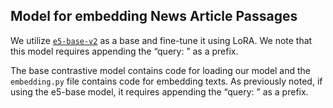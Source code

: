 ## Model for embedding News Article Passages

We utilize [`e5-base-v2`](https://huggingface.co/intfloat/e5-base-v2) as a base and fine-tune it using LoRA. We note that this model requires appending the “query: ” as a prefix.

The base contrastive model contains code for loading our model and the   `embedding.py` file contains code for embedding texts. As previously noted, if using the e5-base model, it requires appending the “query: ” as a prefix.
